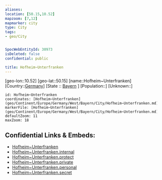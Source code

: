 ```yaml
---
aliases: 
location: [50.15,10.52]
mapzoom: [7,12] 
mapmarker: city 
type: City
tags:
- geo/City


SpocWebEntityId: 30973
isDeleted: false
confidential: public

title: Hofheim~Unterfranken
---
```

[geo-lon::10.52]
[geo-lat::50.15]
[name::Hofheim~Unterfranken]
[Country::[Germany](geo/Continent/Europe/Germany.md)]
[State :: [Bayern](geo/Continent/Europe/Germany/West/Bayern.md) ]
[Population::]
[Unknown::]


```leaflet
id: Hofheim~Unterfranken
coordinates: [Hofheim~Unterfranken](geo/Continent/Europe/Germany/West/Bayern/City/Hofheim~Unterfranken.md)
markerFile: [Hofheim~Unterfranken](geo/Continent/Europe/Germany/West/Bayern/City/Hofheim~Unterfranken.md)
defaultZoom: 11 
maxZoom: 18
```


## Confidential Links & Embeds: 
- [Hofheim~Unterfranken](../../../../../../../../_public/geo/Continent/Europe/Germany/West/Bayern/City/Hofheim~Unterfranken.md) 
- [Hofheim~Unterfranken.internal](../../../../../../../../_internal/geo/Continent/Europe/Germany/West/Bayern/City/Hofheim~Unterfranken.internal.md) 
- [Hofheim~Unterfranken.protect](../../../../../../../../_protect/geo/Continent/Europe/Germany/West/Bayern/City/Hofheim~Unterfranken.protect.md) 
- [Hofheim~Unterfranken.private](../../../../../../../../_private/geo/Continent/Europe/Germany/West/Bayern/City/Hofheim~Unterfranken.private.md) 
- [Hofheim~Unterfranken.personal](../../../../../../../../_personal/geo/Continent/Europe/Germany/West/Bayern/City/Hofheim~Unterfranken.personal.md) 
- [Hofheim~Unterfranken.secret](../../../../../../../../_secret/geo/Continent/Europe/Germany/West/Bayern/City/Hofheim~Unterfranken.secret.md) 
